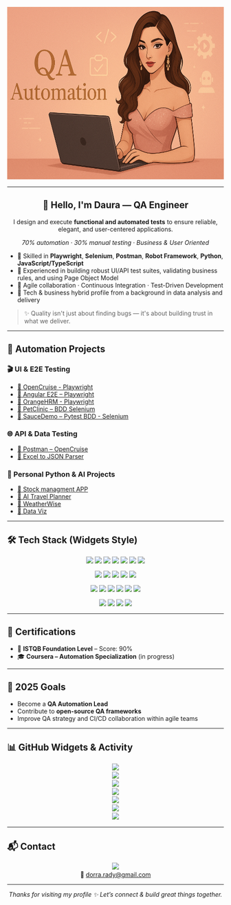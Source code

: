 <p align="center">
  <img src="https://github.com/DauraRady/DauraRady/blob/main/ChatGPT%20Image%2030%20mai%202025%2C%2000_20_02.png?raw=true" alt="Daura QA Banner" width="700" height="400" />
</p>

---

<h2 align="center">🌸 Hello, I'm <strong>Daura</strong> — QA Engineer</h2>

<p align="center">
  I design and execute <strong>functional and automated tests</strong> to ensure reliable, elegant, and user-centered applications.
</p>

<p align="center">
  <em>70% automation · 30% manual testing · Business & User Oriented</em>
</p>

- 🎯 Skilled in **Playwright**, **Selenium**, **Postman**, **Robot Framework**, **Python**, **JavaScript/TypeScript**
- 🧪 Experienced in building robust UI/API test suites, validating business rules, and using Page Object Model
- 🔁 Agile collaboration · Continuous Integration · Test-Driven Development
- 💼 Tech & business hybrid profile from a background in data analysis and delivery

> ✨ Quality isn't just about finding bugs — it's about building trust in what we deliver.

---

## 🧪 Automation Projects

### 🎬 UI & E2E Testing

- [🔹 OpenCruise - Playwright](https://github.com/DauraRady/Playwright-OpenCruise-)
- [🔹 Angular E2E – Playwright](https://github.com/DauraRady/angular-playwright-e2e)
- [🔹 OrangeHRM - Playwright](https://github.com/DauraRady/OrangeHRM-rbt-playwright)
- [🔹 PetClinic – BDD Selenium](https://github.com/DauraRady/petclinic-behave-lab)
- [🔹 SauceDemo – Pytest BDD - Selenium](https://github.com/DauraRady/Pytest-BDD-SauceDemo)

### 🌐 API & Data Testing

- [🔹 Postman – OpenCruise](https://github.com/DauraRady/Test_API-Postman)
- [🔹 Excel to JSON Parser](https://github.com/DauraRady/Parser)

### 🧠 Personal Python & AI Projects

- [🔹 Stock managment APP](https://github.com/DauraRady/gestionnaire_de_stock)
- [🔹 AI Travel Planner](https://github.com/DauraRady/AI-travel-Planner)
- [🔹 WeatherWise](https://github.com/DauraRady/Weatherwise)
- [🔹 Data Viz](https://github.com/DauraRady/Data-visualization-with-Python)

---

## 🛠️ Tech Stack (Widgets Style)

<p align="center">
  <img src="https://img.shields.io/badge/Testing-Playwright-informational?style=flat-square&logo=playwright"/>
  <img src="https://img.shields.io/badge/-Selenium-43B02A?style=flat-square&logo=selenium"/>
  <img src="https://img.shields.io/badge/-Cypress-17202C?style=flat-square&logo=cypress"/>
  <img src="https://img.shields.io/badge/-Postman-FF6C37?style=flat-square&logo=postman"/>
  <img src="https://img.shields.io/badge/-Robot_Framework-000000?style=flat-square"/>
  <img src="https://img.shields.io/badge/-Pytest-0A9EDC?style=flat-square"/>
  <img src="https://img.shields.io/badge/-Behave-5A4FCF?style=flat-square"/>
</p>

<p align="center">
  <img src="https://img.shields.io/badge/Languages-Python-blue?style=flat-square&logo=python"/>
  <img src="https://img.shields.io/badge/-JavaScript-F7DF1E?style=flat-square&logo=javascript&logoColor=black"/>
  <img src="https://img.shields.io/badge/-TypeScript-3178C6?style=flat-square&logo=typescript"/>
  <img src="https://img.shields.io/badge/-Java-007396?style=flat-square&logo=java"/>
  <img src="https://img.shields.io/badge/-SQL-4479A1?style=flat-square&logo=mysql"/>
</p>

<p align="center">
  <img src="https://img.shields.io/badge/Tools-Git-F05032?style=flat-square&logo=git"/>
  <img src="https://img.shields.io/badge/-GitHub-181717?style=flat-square&logo=github"/>
  <img src="https://img.shields.io/badge/-Azure_DevOps-0078D7?style=flat-square&logo=azuredevops"/>
  <img src="https://img.shields.io/badge/-Jira-0052CC?style=flat-square&logo=jira"/>
  <img src="https://img.shields.io/badge/-Jenkins-D24939?style=flat-square&logo=jenkins"/>
  <img src="https://img.shields.io/badge/-VS_Code-007ACC?style=flat-square&logo=visualstudiocode"/>
</p>

<p align="center">
  <img src="https://img.shields.io/badge/Methods-Agile-FCA121?style=flat-square"/>
  <img src="https://img.shields.io/badge/-TDD-FF4081?style=flat-square"/>
  <img src="https://img.shields.io/badge/-CI/CD-4CAF50?style=flat-square&logo=gitlab"/>
  <img src="https://img.shields.io/badge/-Page_Object_Model-607D8B?style=flat-square"/>
</p>

---

## 📜 Certifications

- 🏅 **ISTQB Foundation Level** – Score: 90%  
- 🎓 **Coursera – Automation Specialization** (in progress)

---

## 🎯 2025 Goals

- Become a **QA Automation Lead**
- Contribute to **open-source QA frameworks**
- Improve QA strategy and CI/CD collaboration within agile teams

---

## 📊 GitHub Widgets & Activity

<p align="center">
  <img src="https://github-profile-summary-cards.vercel.app/api/cards/profile-details?username=daurarady&theme=rose_pine&hide_border=true" />
  <br/>
  <img src="https://github-readme-stats.vercel.app/api/top-langs/?username=daurarady&layout=compact&theme=rose_pine" />
  <br/>
  <img src="https://streak-stats.demolab.com/?user=daurarady&theme=rose_pine" />
  <br/>
  <img src="https://github-readme-stats.vercel.app/api?username=daurarady&show_icons=true&theme=rose_pine" />
  <br/>
  <img src="https://github-profile-summary-cards.vercel.app/api/cards/productive-time?username=daurarady&theme=rose_pine" />
  <br/>
  <img src="https://github-profile-summary-cards.vercel.app/api/cards/stats?username=daurarady&theme=rose_pine" />
  <br/>
  <img src="https://github-profile-summary-cards.vercel.app/api/cards/most-commit-language?username=daurarady&theme=rose_pine" />
</p>

---

## 📬 Contact

<p align="center">
  <a href="https://www.linkedin.com/in/radydorra/">
    <img src="https://img.shields.io/badge/LinkedIn-DauraRady-blue?style=flat&logo=linkedin">
  </a>
  <br/>
  📩 <a href="mailto:dorra.rady@gmail.com">dorra.rady@gmail.com</a>
</p>

---

<p align="center">
  <em>Thanks for visiting my profile ✨ Let’s connect & build great things together.</em>
</p>

